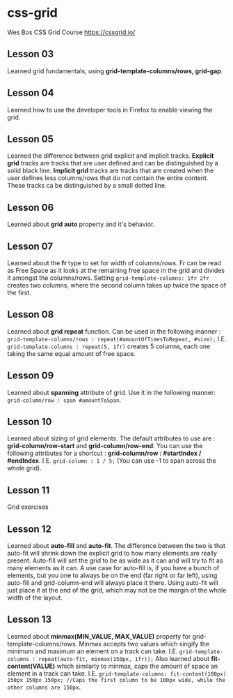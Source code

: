 # css-grid
Wes Bos CSS Grid Course
https://cssgrid.io/

## Lesson 03
Learned grid fundamentals, using **grid-template-columns/rows, grid-gap**.

## Lesson 04
Learned how to use the developer tools in Firefox to enable viewing the grid.

## Lesson 05
Learned the difference between grid explicit and implicit tracks. 
**Explicit grid** tracks are tracks that are user defined and can be distinguished by a solid black line.
**Implicit grid** tracks are tracks that are created when the user defines less columns/rows that do not contain the entire content. These tracks ca be distinguished by a small dotted line.

## Lesson 06
Learned about **grid auto** property and it's behavior.

## Lesson 07
Learned about the **fr** type to set for width of columns/rows. Fr can be read as Free Space as it looks at the remaining free space in the grid and divides it amongst the columns/rows. Setting `grid-template-columns: 1fr 2fr` creates two columns, where the second column takes up twice the space of the first.

## Lesson 08
Learned about **grid repeat** function. Can be used in the following manner : `grid-template-columns/rows : repeat(#amountOfTimesToRepeat, #size);`
I.E. `grid-template-columns : repeat(5, 1fr)` creates 5 columns, each one taking the same equal amount of free space.

## Lesson 09
Learned about **spanning** attribute of grid. Use it in the following manner: `grid-column/row : span #amountToSpan`.

## Lesson 10
Learned about sizing of grid elements. The default attributes to use are : **grid-column/row-start** and **grid-column/row-end**. You can use the following attributes for a shortcut : **grid-column/row : #startIndex / #endIndex**. I.E. `grid-column : 1 / 5;` (You can use -1 to span across the whole grid).

## Lesson 11
Grid exercises

## Lesson 12
Learned about **auto-fill** and **auto-fit**. The difference between the two is that auto-fit will shrink down the explicit grid to how many elements are really present. Auto-fill will set the grid to be as wide as it can and will try to fit as many elements as it can. A use case for auto-fill is, if you have a bunch of elements, but you one to always be on the end (far right or far left), using auto-fill and grid-column-end will always place it there. Using auto-fit will just place it at the end of the grid, which may not be the margin of the whole width of the layout.

## Lesson 13
Learned about **minmax(MIN_VALUE, MAX_VALUE)** property for grid-template-columns/rows. Minmax accepts two values which singify the minimum and maximum an element on a track can take. I.E. `grid-template-columns : repeat(auto-fit, minmax(150px, 1fr));`
Also learned about **fit-content(VALUE)** which similarly to minmax, caps the amount of space an element in a track can take. I.E. `grid-template-columns: fit-content(100px) 150px 150px 150px; //Caps the first column to be 100px wide, while the other columns are 150px`.